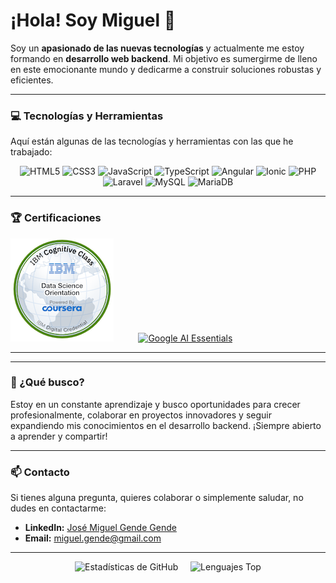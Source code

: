 

# ¡Hola! Soy Miguel 👋

Soy un **apasionado de las nuevas tecnologías** y actualmente me estoy formando en **desarrollo web backend**. Mi objetivo es sumergirme de lleno en este emocionante mundo y dedicarme a construir soluciones robustas y eficientes.

---

### 💻 Tecnologías y Herramientas

Aquí están algunas de las tecnologías y herramientas con las que he trabajado:

<p align="center">
  <img src="https://img.shields.io/badge/HTML5-E34F26?style=for-the-badge&logo=html5&logoColor=white" alt="HTML5" />
  <img src="https://img.shields.io/badge/CSS3-1572B6?style=for-the-badge&logo=css3&logoColor=white" alt="CSS3" />
  <img src="https://img.shields.io/badge/JavaScript-F7DF1E?style=for-the-badge&logo=javascript&logoColor=black" alt="JavaScript" />
  <img src="https://img.shields.io/badge/TypeScript-3178C6?style=for-the-badge&logo=typescript&logoColor=white" alt="TypeScript" />
  <img src="https://img.shields.io/badge/Angular-DD0031?style=for-the-badge&logo=angular&logoColor=white" alt="Angular" />
  <img src="https://img.shields.io/badge/Ionic-3880FF?style=for-the-badge&logo=ionic&logoColor=white" alt="Ionic" />
  <img src="https://img.shields.io/badge/PHP-777BB4?style=for-the-badge&logo=php&logoColor=white" alt="PHP" />
  <img src="https://img.shields.io/badge/Laravel-FF2D20?style=for-the-badge&logo=laravel&logoColor=white" alt="Laravel" />
  <img src="https://img.shields.io/badge/MySQL-005C84?style=for-the-badge&logo=mysql&logoColor=white" alt="MySQL" />
  <img src="https://img.shields.io/badge/MariaDB-003545?style=for-the-badge&logo=mariadb&logoColor=white" alt="MariaDB" />
</p>

---

### 🏆 Certificaciones

[![Data Science Orientation Badge](https://raw.githubusercontent.com/MiguelGende/MiguelGende/main/data-science-orientation.png)](https://www.credly.com/badges/88d65ffa-ce32-425e-a02b-6f7e89e728d6/public_url)&nbsp;&nbsp;&nbsp;&nbsp;&nbsp;&nbsp;&nbsp;&nbsp;&nbsp;&nbsp;[![Google AI Essentials](https://img.shields.io/badge/Google%20AI%20Essentials-grey?style=for-the-badge&logo=google&logoColor=white)](https://coursera.org/share/92bc97872a8c280838ad0d55cc02ce34)

---

---

### 🚀 ¿Qué busco?

Estoy en un constante aprendizaje y busco oportunidades para crecer profesionalmente, colaborar en proyectos innovadores y seguir expandiendo mis conocimientos en el desarrollo backend. ¡Siempre abierto a aprender y compartir!

---

### 📫 Contacto

Si tienes alguna pregunta, quieres colaborar o simplemente saludar, no dudes en contactarme:

* **LinkedIn:** [José Miguel Gende Gende](https://www.linkedin.com/in/jos%C3%A9-miguel-gende-gende-199062118)
* **Email:** miguel.gende@gmail.com

---
<p align="center">
  <img src="https://github-readme-stats.vercel.app/api?username=MiguelGende&show_icons=true&theme=dark&hide_title=true&count_private=true" alt="Estadísticas de GitHub" style="max-width: 100%;" />
  &nbsp;&nbsp;&nbsp; <img src="https://github-readme-stats.vercel.app/api/top-langs/?username=MiguelGende&layout=compact&theme=dark&hide_title=true&count_private=true" alt="Lenguajes Top" style="max-width: 100%;" />
</p>
